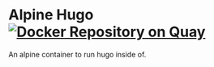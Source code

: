 # Alpine Hugo [![Docker Repository on Quay](https://quay.io/repository/adrianlucrececeleste/alpine-hugo/status "Docker Repository on Quay")](https://quay.io/repository/adrianlucrececeleste/alpine-hugo)

An alpine container to run hugo inside of.
